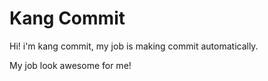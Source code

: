 # Kang Commit

Hi! i'm kang commit, my job is making commit automatically.

My job look awesome for me!
